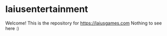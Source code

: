 # laiusentertainment
Welcome! This is the repository for https://laiusgames.com
Nothing to see here :)
